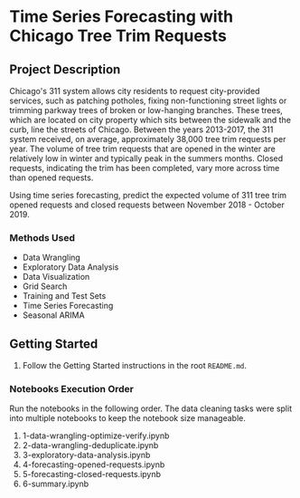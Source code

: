 # Time Series Forecasting with Chicago Tree Trim Requests

## Project Description
Chicago's 311 system allows city residents to request city-provided services, such as patching potholes, fixing non-functioning street lights or trimming parkway trees of broken or low-hanging branches. These trees, which are located on city property which sits between the sidewalk and the curb, line the streets of Chicago. Between the years 2013-2017, the 311 system received, on average, approximately 38,000 tree trim requests per year. The volume of tree trim requests that are opened in the winter are relatively low in winter and typically peak in the summers months. Closed requests, indicating the trim has been completed, vary more across time than opened requests.

Using time series forecasting, predict the expected volume of 311 tree trim opened requests and closed requests between November 2018 - October 2019.

### Methods Used
* Data Wrangling
* Exploratory Data Analysis
* Data Visualization
* Grid Search
* Training and Test Sets
* Time Series Forecasting
* Seasonal ARIMA

## Getting Started

1. Follow the Getting Started instructions in the root `README.md`.

### Notebooks Execution Order

Run the notebooks in the following order. The data cleaning tasks were split into multiple notebooks to keep the notebook size manageable.

1. 1-data-wrangling-optimize-verify.ipynb
2. 2-data-wrangling-deduplicate.ipynb
3. 3-exploratory-data-analysis.ipynb
4. 4-forecasting-opened-requests.ipynb
5. 5-forecasting-closed-requests.ipynb
6. 6-summary.ipynb